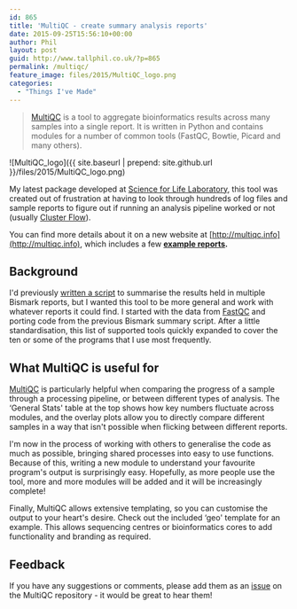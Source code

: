 ```yaml
---
id: 865
title: 'MultiQC - create summary analysis reports'
date: 2015-09-25T15:56:10+00:00
author: Phil
layout: post
guid: http://www.tallphil.co.uk/?p=865
permalink: /multiqc/
feature_image: files/2015/MultiQC_logo.png
categories:
  - "Things I've Made"
---
```

> [MultiQC](https://github.com/ewels/MultiQC) is a tool to aggregate bioinformatics results across many samples into a single report. It is written in Python and contains modules for a number of common tools (FastQC, Bowtie, Picard and many others).



![MultiQC_logo]({{ site.baseurl | prepend: site.github.url }}/files/2015/MultiQC_logo.png)

My latest package developed at [Science for Life Laboratory](http://www.scilifelab.se/facilities/genomics-applications/), this tool was created out of frustration at having to look through hundreds of log files and sample reports to figure out if running an analysis pipeline worked or not (usually [Cluster Flow](http://clusterflow.io/)).

You can find more details about it on a new website at [http://multiqc.info](http://multiqc.info), which includes a few **[example reports](http://multiqc.info/#examples).**

## Background

I'd previously [written a script](https://github.com/ewels/ngi_visualizations/tree/master/stand_alone/bismark_summary) to summarise the results held in multiple Bismark reports, but I wanted this tool to be more general and work with whatever reports it could find. I started with the data from [FastQC](http://www.bioinformatics.babraham.ac.uk/projects/fastqc/) and porting code from the previous Bismark summary script. After a little standardisation, this list of supported tools quickly expanded to cover the ten or some of the programs that I use most frequently.

## What MultiQC is useful for

[MultiQC](https://github.com/ewels/MultiQC) is particularly helpful when comparing the progress of a sample through a processing pipeline, or between different types of analysis. The &#8216;General Stats' table at the top shows how key numbers fluctuate across modules, and the overlay plots allow you to directly compare different samples in a way that isn't possible when flicking between different reports.

I'm now in the process of working with others to generalise the code as much as possible, bringing shared processes into easy to use functions. Because of this, writing a new module to understand your favourite program's output is surprisingly easy. Hopefully, as more people use the tool, more and more modules will be added and it will be increasingly complete!

Finally, MultiQC allows extensive templating, so you can customise the output to your heart's desire. Check out the included &#8216;geo' template for an example. This allows sequencing centres or bioinformatics cores to add functionality and branding as required.

## Feedback

If you have any suggestions or comments, please add them as an [issue](https://github.com/ewels/MultiQC/issues) on the MultiQC repository - it would be great to hear them!